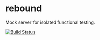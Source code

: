 # rebound
Mock server for isolated functional testing.

[![Build Status](https://travis-ci.org/marcuslange/rebound.svg?branch=master)](https://travis-ci.org/marcuslange/akka-http-hal)
